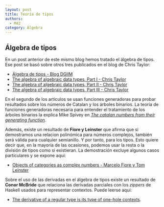 ```yaml
---
layout: post
title: Teoría de tipos
authors:
  - M42
category: Álgebra
---
```


## Álgebra de tipos

En un post anterior de este mismo blog hemos tratado el álgebra de tipos. Ese
post se basó sobre otros tres publicados en el blog de Chris Taylor:

* [Álgebra de tipos - Blog DGIIM](http://dgiim.github.io/blog/2015/03/24/algebra-tipos/)
* [The algebra of algebraic data types, Part I - Chris Taylor](http://chris-taylor.github.io/blog/2013/02/10/the-algebra-of-algebraic-data-types/)
* [The algebra of algebraic data types, Part II - Chris Taylor](http://chris-taylor.github.io/blog/2013/02/11/the-algebra-of-algebraic-data-types-part-ii/)
* [The algebra of algebraic data types, Part III - Chris Taylor](http://chris-taylor.github.io/blog/2013/02/13/the-algebra-of-algebraic-data-types-part-iii/)

En el segundo de los artículos se usan funciones generadoras para probar
resultados sobre los números de Catalan y los árboles binarios. La teoría de
funciones generadoras necesaria para entender el tratamiento de los árboles
binarios la explica Mike Spivey en
*[The catalan numbers from their generating function](https://mikespivey.wordpress.com/2013/03/19/the-catalan-numbers-from-their-generating-function/)*.

Además, existe un resultado de **Fiore y Leinster** que afirma que si demostramos
una relacion polinómica para números complejos, también será válida para
cualquier semianillo. Y por tanto, para los tipos.
Esto quiere decir que, en la mayoría de las ocasiones, podemos usar
la resta o la división de tipos como si existieran. La demostración excluye
algunos casos particulares y se expone aquí:

* [Objects of categories as complex numbers - Marcelo Fiore y Tom Leinster](http://arxiv.org/pdf/math/0212377v1.pdf)

Sobre el uso de las derivadas en el álgebra de tipos existe un resultado de
**Conor McBride** que relaciona las derivadas parciales con los *zippers* de Haskell
usados para representar contextos. Puede leerse aquí:

* [The derivative of a regular type is its type of one-hole contexts](http://strictlypositive.org/diff.pdf).


<!--more-->
